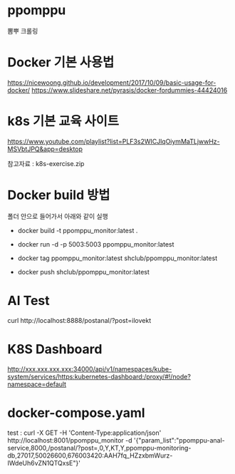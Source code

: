 # ppomppu
뽐뿌 크롤링

# Docker 기본 사용법
https://nicewoong.github.io/development/2017/10/09/basic-usage-for-docker/
https://www.slideshare.net/pyrasis/docker-fordummies-44424016

# k8s 기본 교육 사이트
https://www.youtube.com/playlist?list=PLF3s2WICJlqOiymMaTLjwwHz-MSVbtJPQ&app=desktop

참고자료 : k8s-exercise.zip

# Docker build 방법
폴더 안으로 들어가서 아래와 같이 실행 

- docker build -t ppomppu_monitor:latest .
- docker run -d -p 5003:5003 ppomppu_monitor:latest

- docker tag ppomppu_monitor:latest shclub/ppomppu_monitor:latest
- docker push shclub/ppomppu_monitor:latest

# AI Test
curl http://localhost:8888/postanal/\?post\=ilovekt


# K8S Dashboard
http://xxx.xxx.xxx.xxx:34000/api/v1/namespaces/kube-system/services/https:kubernetes-dashboard:/proxy/#!/node?namespace=default

# docker-compose.yaml
test : curl -X GET -H 'Content-Type:application/json' http://localhost:8001/ppomppu_monitor -d '{"param_list":"ppomppu-anal-service,8000,/postanal/?post=,0,Y,KT,Y,ppomppu-monitoring-db,27017,50026600,676003420:AAH7fq_HZzxbmWurz-IWdeUh6vZN1QTQxsE"}'

